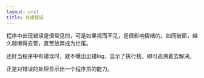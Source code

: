 ```yaml
---
layout: post
title: 处理错误
---
```


程序中出现错误是很常见的，可是如果视而不见，是很影响情绪的。如同破窗，越久越懒得去管，直至放弃成为烂尾。

还好当程序中有错误时，就不曝出出错log，显示了执行栈，即可追溯着去解决。

正是对错误的处理显示出一个程序员的能力。